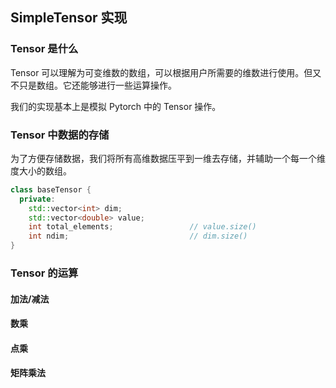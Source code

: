 ## SimpleTensor 实现

### Tensor 是什么

Tensor 可以理解为可变维数的数组，可以根据用户所需要的维数进行使用。但又不只是数组。它还能够进行一些运算操作。

我们的实现基本上是模拟 Pytorch 中的 Tensor 操作。

### Tensor 中数据的存储

为了方便存储数据，我们将所有高维数据压平到一维去存储，并辅助一个每一个维度大小的数组。

```cpp
class baseTensor {
  private:
    std::vector<int> dim;
    std::vector<double> value;
    int total_elements;                 // value.size()
    int ndim;                           // dim.size()
}
```

### Tensor 的运算

#### 加法/减法

#### 数乘

#### 点乘

#### 矩阵乘法